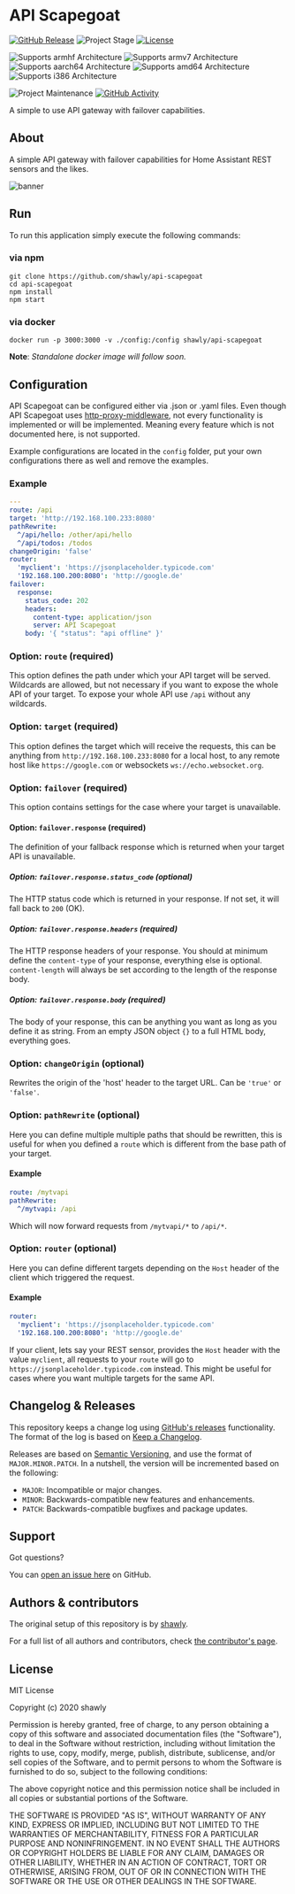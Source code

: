 # API Scapegoat

[![GitHub Release][releases-shield]][releases]
![Project Stage][project-stage-shield]
[![License][license-shield]](LICENSE.md)

![Supports armhf Architecture][armhf-shield]
![Supports armv7 Architecture][armv7-shield]
![Supports aarch64 Architecture][aarch64-shield]
![Supports amd64 Architecture][amd64-shield]
![Supports i386 Architecture][i386-shield]

![Project Maintenance][maintenance-shield]
[![GitHub Activity][commits-shield]][commits]

A simple to use API gateway with failover capabilities.

## About

A simple API gateway with failover capabilities for Home Assistant REST
sensors and the likes.

![banner][banner]

## Run

To run this application simply execute the following commands:

### via npm

```shell
git clone https://github.com/shawly/api-scapegoat
cd api-scapegoat
npm install
npm start
```

### via docker


```shell
docker run -p 3000:3000 -v ./config:/config shawly/api-scapegoat
```

**Note**: _Standalone docker image will follow soon._

## Configuration

API Scapegoat can be configured either via .json or .yaml files. Even though
API Scapegoat uses [http-proxy-middleware][http-proxy-middleware], not every
functionality is implemented or will be implemented. Meaning every feature
which is not documented here, is not supported.

Example configurations are located in the `config` folder, put your own
configurations there as well and remove the examples.

### Example

```yml
---
route: /api
target: 'http://192.168.100.233:8080'
pathRewrite:
  ^/api/hello: /other/api/hello
  ^/api/todos: /todos
changeOrigin: 'false'
router:
  'myclient': 'https://jsonplaceholder.typicode.com'
  '192.168.100.200:8080': 'http://google.de'
failover:
  response:
    status_code: 202
    headers:
      content-type: application/json
      server: API Scapegoat
    body: '{ "status": "api offline" }'

```

### Option: `route` (required)

This option defines the path under which your API target will be served.
Wildcards are allowed, but not necessary if you want to expose the whole
API of your target. To expose your whole API use `/api` without any wildcards.

### Option: `target` (required)

This option defines the target which will receive the requests, this can be
anything from `http://192.168.100.233:8080` for a local host, to any remote
host like `https://google.com` or websockets `ws://echo.websocket.org`.

### Option: `failover` (required)

This option contains settings for the case where your target is unavailable.

#### Option: `failover.response` (required)

The definition of your fallback response which is returned when your target API
is unavailable.

##### Option: `failover.response.status_code` (optional)

The HTTP status code which is returned in your response. If not set, it will
fall back to `200` (OK).

##### Option: `failover.response.headers` (required)

The HTTP response headers of your response. You should at minimum define the
`content-type` of your response, everything else is optional. `content-length`
will always be set according to the length of the response body.

##### Option: `failover.response.body` (required)

The body of your response, this can be anything you want as long as you define
it as string. From an empty JSON object `{}` to a full HTML body, everything
goes.

### Option: `changeOrigin` (optional)

Rewrites the origin of the 'host' header to the target URL.
Can be `'true'` or `'false'`.

### Option: `pathRewrite` (optional)

Here you can define multiple multiple paths that should be rewritten, this is
useful for when you defined a `route` which is different from the base path of
your target.

#### Example

```yml
route: /mytvapi
pathRewrite:
  ^/mytvapi: /api
```

Which will now forward requests from `/mytvapi/*` to `/api/*`.

### Option: `router` (optional)

Here you can define different targets depending on the `Host` header of the
client which triggered the request.

#### Example

```yml
router:
  'myclient': 'https://jsonplaceholder.typicode.com'
  '192.168.100.200:8080': 'http://google.de'
```

If your client, lets say your REST sensor, provides the `Host` header with the
value `myclient`, all requests to your `route` will go to
`https://jsonplaceholder.typicode.com` instead. This might be useful for cases
where you want multiple targets for the same API.

## Changelog & Releases

This repository keeps a change log using [GitHub's releases][releases]
functionality. The format of the log is based on
[Keep a Changelog][keepchangelog].

Releases are based on [Semantic Versioning][semver], and use the format
of ``MAJOR.MINOR.PATCH``. In a nutshell, the version will be incremented
based on the following:

- ``MAJOR``: Incompatible or major changes.
- ``MINOR``: Backwards-compatible new features and enhancements.
- ``PATCH``: Backwards-compatible bugfixes and package updates.

## Support

Got questions?

You can [open an issue here][issue] on GitHub.

## Authors & contributors

The original setup of this repository is by [shawly][shawly].

For a full list of all authors and contributors,
check [the contributor's page][contributors].

## License

MIT License

Copyright (c) 2020 shawly

Permission is hereby granted, free of charge, to any person obtaining a copy
of this software and associated documentation files (the "Software"), to deal
in the Software without restriction, including without limitation the rights
to use, copy, modify, merge, publish, distribute, sublicense, and/or sell
copies of the Software, and to permit persons to whom the Software is
furnished to do so, subject to the following conditions:

The above copyright notice and this permission notice shall be included in all
copies or substantial portions of the Software.

THE SOFTWARE IS PROVIDED "AS IS", WITHOUT WARRANTY OF ANY KIND, EXPRESS OR
IMPLIED, INCLUDING BUT NOT LIMITED TO THE WARRANTIES OF MERCHANTABILITY,
FITNESS FOR A PARTICULAR PURPOSE AND NONINFRINGEMENT. IN NO EVENT SHALL THE
AUTHORS OR COPYRIGHT HOLDERS BE LIABLE FOR ANY CLAIM, DAMAGES OR OTHER
LIABILITY, WHETHER IN AN ACTION OF CONTRACT, TORT OR OTHERWISE, ARISING FROM,
OUT OF OR IN CONNECTION WITH THE SOFTWARE OR THE USE OR OTHER DEALINGS IN THE
SOFTWARE.

[aarch64-shield]: https://img.shields.io/badge/aarch64-yes-green.svg
[amd64-shield]: https://img.shields.io/badge/amd64-yes-green.svg
[armhf-shield]: https://img.shields.io/badge/armhf-yes-green.svg
[armv7-shield]: https://img.shields.io/badge/armv7-yes-green.svg
[banner]: https://raw.githubusercontent.com/shawly/api-scapegoat/master/logo.png
[commits-shield]: https://img.shields.io/github/commit-activity/y/shawly/api-scapegoat
[commits]: https://github.com/shawly/api-scapegoat/commits/master
[contributors]: https://github.com/shawly/api-scapegoat/graphs/contributors
[dockerhub]: https://hub.docker.com/u/shawly/api-scapegoat
[docs]: https://github.com/shawly/api-scapegoat
[gitlabci-shield]: https://gitlab.com/shawly/api-scapegoat/badges/master/pipeline.svg
[gitlabci]: https://gitlab.com/shawly/api-scapegoat/pipelines
[hass]: https://www.home-assistant.io/
[home-assistant]: https://home-assistant.io
[http-proxy-middleware]: https://github.com/chimurai/http-proxy-middleware
[api-scapegoat]: https://github.com/shawly/api-scapegoat
[i386-shield]: https://img.shields.io/badge/i386-yes-green.svg
[issue]: https://github.com/shawly/api-scapegoat/issues
[keepchangelog]: http://keepachangelog.com/en/1.0.0/
[license-shield]: https://img.shields.io/github/license/shawly/api-scapegoat.svg
[maintenance-shield]: https://img.shields.io/maintenance/yes/2020.svg
[project-stage-shield]: https://img.shields.io/badge/project%20stage-working-green.svg
[releases-shield]: https://img.shields.io/github/release/shawly/api-scapegoat.svg
[releases]: https://github.com/shawly/api-scapegoat/releases
[repository]: https://github.com/shawly/api-scapegoat
[semver]: http://semver.org/spec/v2.0.0.htm
[shawly]: https://github.com/shawly